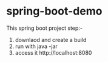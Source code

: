 # spring-boot-demo
This spring boot project
step:-
1) downlaod and create a build
2) run with java -jar <artifact name>
3) access it http://localhost:8080

